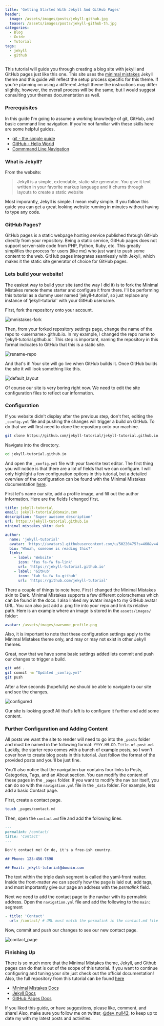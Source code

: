```yaml
---
title: 'Getting Started With Jekyll And GitHub Pages'
header:
  image: /assets/images/posts/jekyll-github.jpg
  teaser: /assets/images/posts/jekyll-github-th.jpg
categories:
  - Blog
  - Guide
  - Tutorial
tags:
  - jekyll
  - github
---
```


This tutorial will guide you through creating a blog site with jekyll and GitHub pages just like this one. This site uses the [minimal mistakes](https://github.com/mmistakes/minimal-mistakes) Jekyll theme and this guide will reflect the setup process specific for this theme. If you're planning on using a different Jekyll theme the instructions may differ slightly, however, the overall process will be the same; but I would suggest consulting your themes documentation as well.

### Prerequisites

In this guide I'm going to assume a working knowledge of git, GitHub, and basic command line navigation. If you're not familiar with these skills here are some helpful guides.

- [git - the simple guide](https://rogerdudler.github.io/git-guide/)
- [GitHub - Hello World](https://guides.github.com/activities/hello-world/)
- [Commmand Line Navigation](https://www.digitalocean.com/community/tutorials/basic-linux-navigation-and-file-management)

### What is Jekyll?

From the website:

> Jekyll is a simple, extendable, static site generator. You give it text written in your favorite markup language and it churns through layouts to create a static website

Most imporantly, Jekyll is simple. I mean really simple. If you follow this guide you can get a great looking website running in minutes without having to type any code.

### GitHub Pages?

GitHub pages is a static webpage hosting service published through GitHub directly from your repository. Being a static service, GitHub pages does not support server-side code from PHP, Python, Ruby, etc. This greatly simplifies the process for users (like me) who just want to push some content to the web. GitHub pages integrates seamlessly with Jekyll, which makes it the static site generator of choice for GitHub pages.

### Lets build your website!

The easiest way to build your site (and the way I did it) is to fork the Minimal Mistakes remote theme starter and configure it from there. I'll be performing this tutorial as a dummy user named 'jekyll-tutorial', so just replace any instance of 'jekyll-tutorial' with your GitHub username.

First, fork the repository onto your account.

![mmistakes-fork](/assets/images/posts/mmistakes-fork.jpg)

Then, from your forked repository settings page, change the name of the repo to \<username\>.github.io. In my example, I changed the repo name to 'jekyll-tutorial.github.io'. This step is important, naming the repository in this format indicates to GitHub that this is a static site.

![rename-repo](/assets/images/posts/rename_repo.png)

And that's it! Your site will go live when GitHub builds it. Once GitHub builds the site it will look something like this.

![default_layout](/assets/images/posts/default_layout.png)

Of course our site is very boring right now. We need to edit the site configuration files to reflect our information.

### Configuration

If you website didn't display after the previous step, don't fret, editing the `_config.yml` file and pushing the changes will trigger a build on GitHub. To do that we will first need to clone the repository onto our machine.

```bash
git clone https://github.com/jekyll-tutorial/jekyll-tutorial.github.io.git
```

Navigate into the directory.

```bash
cd jekyll-tutorial.github.io
```

And open the `_config.yml` file with your favorite text editor. The first thing you will notice is that there are a lot of fields that we can configure. I will only highlight a few configuration options in this tutorial, but a detailed overview of the configuration can be found with the Minimal Mistakes documentation [here](https://mmistakes.github.io/minimal-mistakes/docs/configuration/).

First let's name our site, add a profile image, and fill out the author information. Here are the fields I changed first.

```yaml
title: jekyll-tutorial
email: jekyll-tutorial@domain.com
description: 'Super awesome description'
url: https://jekyll-tutorial.github.io
minimal_mistakes_skin: dark

author:
  name: 'jekyll-tutorial'
  avatar: 'https://avatars1.githubusercontent.com/u/50220475?s=460&v=4'
  bio: 'Whoah, someone is reading this?'
  links:
    - label: 'Website'
      icon: 'fas fa-fw fa-link'
      url: 'https://jekyll-tutorial.github.io'
    - label: 'GitHub'
      icon: 'fab fa-fw fa-github'
      url: 'https://github.com/jekyll-tutorial'
```

There a couple of things to note here. First I changed the Minimal Mistakes skin to Dark. Minimal Mistakes supports a few different colorschemes which can be found in the docs. I also linked my avatar image to my GitHub avatar URL. You can also just add a .png file into your repo and link its relative path. Here is an example where an image is stored in the `assets/images/` folder:

```yaml
avatar: /assets/images/awesome_profile.png
```

Also, it is important to note that these configuration settings apply to the Minimal Mistakes theme only, and may or may not exist in other Jekyll themes.

Great, now that we have some basic settings added lets commit and push our changes to trigger a build.

```bash
git add .
git commit -m "Updated _config.yml"
git push
```

After a few seconds (hopefully) we should be able to navigate to our site and see the changes.

![configured](/assets/images/posts/configured_site.png)

Our site is looking good! All that's left is to configure it further and add some content.

### Further Configuration and Adding Content

All posts we want the site to render will need to go into the `_posts` folder and must be named in the following format: `YYYY-MM-DD-Title-of-post.md`. Luckily, the starter repo comes with a bunch of example posts, so I won't cover how to create blog posts in this tutorial. Just follow the format of the provided posts and you'll be just fine.

You'll also notice that the navigation bar contains four links to Posts, Categories, Tags, and an About section. You can modify the content of these pages in the `_pages` folder. If you want to modify the nav bar itself, you can do so with the `navigation.yml` file in the `_data` folder. For example, lets add a basic Contact page.

First, create a contact page.

```bash
touch _pages/contact.md
```

Then, open the `contact.md` file and add the following lines.

```markdown
---
permalink: /contact/
title: 'Contact'
---

Don't contact me! Or do, it's a free-ish country.

## Phone: 123-456-7890

## Email: jekyll-tutorial@domain.com
```

The text within the triple dash segment is called the yaml-front matter. Inside the front-matter we can specify how the page is laid out, add tags, and most importantly give our page an address with the _permalink_ field.

Next we need to add the contact page to the navbar with its permalink address. Open the `navigation.yml` file and add the following to the `main:` segment

```yaml
- title: 'Contact'
  url: /contact/ # URL must match the permalink in the contact.md file
```

Now, commit and push our changes to see our new contact page.

![contact_page](/assets/images/posts/contact_page.png)

### Finishing Up

There is so much more that the Minimal Mistakes theme, Jekyll, and Github pages can do that is out of the scope of this tutorial. If you want to continue configuring and tuning your site just check out the official documentation! Also, the full repository from this tutorial can be found [here](https://github.com/jekyll-tutorial/jekyll-tutorial.github.io)

- [Minimal Mistakes Docs](https://mmistakes.github.io/minimal-mistakes/docs/configuration/)
- [Jekyll Docs](https://jekyllrb.com/docs/)
- [GitHub Pages Docs](https://help.github.com/en/categories/github-pages-basics)

If you liked this guide, or have suggestions, please like, comment, and share! Also, make sure you follow me on twitter, [@dev_null42](https://twitter.com/dev_null42), to keep up to date my with my latest posts and activities.

<script async src="//pagead2.googlesyndication.com/pagead/js/adsbygoogle.js"></script>
<script>
  (adsbygoogle = window.adsbygoogle || []).push({
    google_ad_client: "ca-pub-8670667935520247",
    enable_page_level_ads: true
  });
</script>
